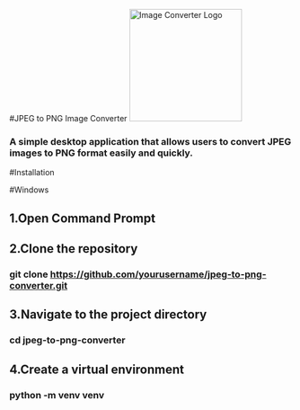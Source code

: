 #JPEG to PNG Image Converter
<img src="/api/placeholder/200/200" alt="Image Converter Logo" width="200"/>
### A simple desktop application that allows users to convert JPEG images to PNG format easily and quickly.

#Installation

#Windows

## 1.Open Command Prompt
## 2.Clone the repository
### git clone https://github.com/yourusername/jpeg-to-png-converter.git
## 3.Navigate to the project directory
### cd jpeg-to-png-converter
## 4.Create a virtual environment
### python -m venv venv
##
